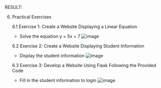 RESULT:

6. Practical Exercises
   
   6.1 Exercise 1: Create a Website Displaying a Linear Equation
   - Solve the equation y = 5x + 7
   ![image](https://github.com/user-attachments/assets/40ceeb12-b171-4e6c-a4d9-99d8b8c3f1f8)

   6.2 Exercise 2: Create a Website Displaying Student Information
   - Display the student information
   ![image](https://github.com/user-attachments/assets/ebb6da6a-fe0b-4920-9ea9-a2a34b50cebb)

   6.3 Exercise 3: Develop a Website Using Flask Following the Provided Code
   - Fill in the student information to login
   ![image](https://github.com/user-attachments/assets/7bbe6a61-aecf-47a6-9f1e-7030ff9947dd)





   




